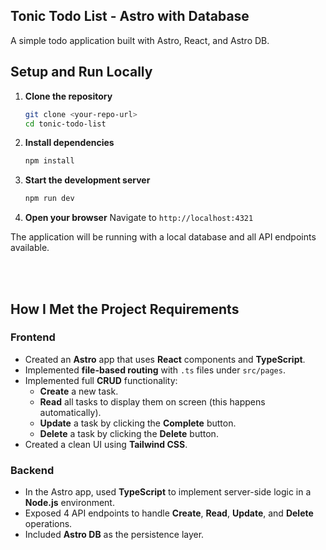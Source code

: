 ## Tonic Todo List - Astro with Database

A simple todo application built with Astro, React, and Astro DB.

## Setup and Run Locally

1. **Clone the repository**
   ```sh
   git clone <your-repo-url>
   cd tonic-todo-list
   ```

2. **Install dependencies**
   ```sh
   npm install
   ```

3. **Start the development server**
   ```sh
   npm run dev
   ```

4. **Open your browser**
   Navigate to `http://localhost:4321`

The application will be running with a local database and all API endpoints available.

<br><br>

## How I Met the Project Requirements

### Frontend
- Created an **Astro** app that uses **React** components and **TypeScript**.
- Implemented **file-based routing** with `.ts` files under `src/pages`.
- Implemented full **CRUD** functionality:
  - **Create** a new task.
  - **Read** all tasks to display them on screen (this happens automatically).
  - **Update** a task by clicking the **Complete** button.
  - **Delete** a task by clicking the **Delete** button.
- Created a clean UI using **Tailwind CSS**.

### Backend
- In the Astro app, used **TypeScript** to implement server-side logic in a **Node.js** environment.
- Exposed 4 API endpoints to handle **Create**, **Read**, **Update**, and **Delete** operations.
- Included **Astro DB** as the persistence layer.